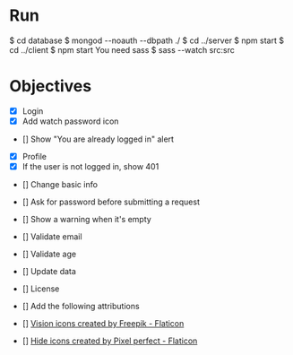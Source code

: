 # Run
$ cd database
$ mongod --noauth --dbpath ./
$ cd ../server
$ npm start
$ cd ../client
$ npm start
You need sass
$ sass --watch src:src

# Objectives
- [x] Login
 - [x] Add watch password icon
 - [] Show "You are already logged in" alert

- [x] Profile
 - [x] If the user is not logged in, show 401
 - [] Change basic info
  - [] Ask for password before submitting a request
  - [] Show a warning when it's empty
  - [] Validate email
  - [] Validate age
  - [] Update data

- [] License
 - [] Add the following attributions
 - [] <a href="https://www.flaticon.com/free-icons/vision" title="vision icons">Vision icons created by Freepik - Flaticon</a>
 - [] <a href="https://www.flaticon.com/free-icons/hide" title="hide icons">Hide icons created by Pixel perfect - Flaticon</a>
